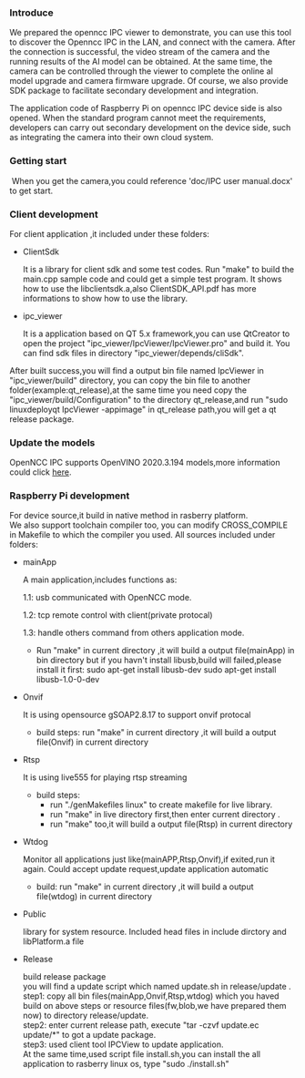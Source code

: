 ### Introduce

   We prepared the openncc IPC viewer to demonstrate, you can use this tool to discover the Openncc IPC in the LAN, and connect with the camera. After the connection is successful, the video stream of the camera and the running results of the AI model can be obtained. At the same time, the camera can be controlled through the viewer to complete the online aI model upgrade and camera firmware upgrade. Of course, we also provide SDK package to facilitate secondary development and integration.  

  The application code of Raspberry Pi on openncc IPC device side is also opened. When the standard program cannot meet the requirements, developers can carry out secondary development on the device side, such as integrating the camera into their own cloud system.  

### Getting start

​		When you get the camera,you could reference 'doc/IPC user manual.docx' to get start.

### Client development

  For client application ,it included under these folders:

- ClientSdk

    It is a library for client sdk and some test codes. Run "make" to build the main.cpp sample code and could get a simple test program. It shows how to use the libclientsdk.a,also ClientSDK_API.pdf has more informations to show how to use the library.

- ipc_viewer

    It is a application based on QT 5.x framework,you can use QtCreator to open the project "ipc_viewer/IpcViewer/IpcViewer.pro" and build it. You can find sdk files in directory "ipc_viewer/depends/cliSdk".    

After built success,you will find a output bin file named IpcViewer in "ipc_viewer/build" directory,
  you can copy the bin file to another folder(example:qt_release),at the same time you need copy the "ipc_viewer/build/Configuration" to the directory qt_release,and run "sudo linuxdeployqt IpcViewer -appimage" in qt_release path,you will get a qt release package.  

### Update the models

  OpenNCC  IPC supports OpenVINO 2020.3.194 models,more information could click [here](http://eyecloud.gitee.io/openncc/Software_Manual.html#_3-openvino-installation-and-getting-start).

###  Raspberry Pi development

  For  device source,it build in native method in rasberry platform.  
  We also support toolchain compiler too, you can modify CROSS_COMPILE in Makefile to which the compiler you used.  All  sources  included under folders: 

- mainApp

  A main application,includes functions as:    

  1.1: usb communicated  with OpenNCC mode.    

  1.2: tcp remote control with client(private protocal)    

  1.3: handle others command from others application mode.    

  - Run "make" in current directory ,it will build a output file(mainApp) in bin directory
    but if you havn't install libusb,build will failed,please install it first:
    sudo apt-get install libusb-dev
    sudo apt-get install libusb-1.0-0-dev

- Onvif

  It is using opensource gSOAP2.8.17 to support onvif protocal 

  - build steps:
    run "make" in current directory ,it will build a output file(Onvif) in current  directory

- Rtsp

  It is using  live555 for playing rtsp streaming

  - build steps:
    - run "./genMakefiles linux" to create makefile for live library.
    - run "make" in live directory first,then enter current directory .
    - run "make" too,it will build a output file(Rtsp) in current  directory

- Wtdog

  Monitor all applications just like(mainAPP,Rtsp,Onvif),if exited,run it again.
  Could accept update request,update application automatic

  - build:
    run "make" in current directory ,it will build a output file(wtdog) in current  directory

- Public

  library for system resource. Included head files in include dirctory and libPlatform.a file

- Release 

  build release  package  
  you will find a update script which named update.sh in release/update .  
  step1: copy all bin files(mainApp,Onvif,Rtsp,wtdog) which you haved build on above steps 
  or resource files(fw,blob,we have prepared them now) to directory release/update.  
  step2: enter current release path, execute  "tar -czvf update.ec update/*" to got a update package.  
  step3: used client tool IPCView to update application.  
  At the same time,used script file install.sh,you can install the all application to rasberry linux os, type "sudo ./install.sh"